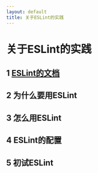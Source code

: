 ```yaml
---
layout: default
title: 关于ESLint的实践
---
```


# 关于ESLint的实践

## 1 [ESLint的文档](http://eslint.org/)

## 2 为什么要用ESLint

## 3 怎么用ESLint

## 4 ESLint的配置

## 5 初试ESLint